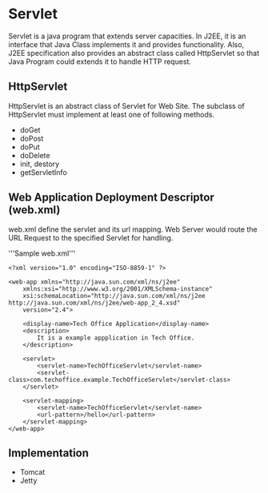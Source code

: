 # Servlet 

Servlet is a java program that extends server capacities. In J2EE, it is an interface that Java Class implements it and provides functionality. Also, J2EE specification also provides an abstract class called HttpServlet so that Java Program could extends it to handle HTTP request.

## HttpServlet
HttpServlet is an abstract class of Servlet for Web Site. The subclass of HttpServlet must implement at least one of following methods.
* doGet
* doPost
* doPut
* doDelete
* init, destory 
* getServletInfo

## Web Application Deployment Descriptor (web.xml)
web.xml define the servlet and its url mapping. Web Server would route the URL Request to the specified Servlet for handling.

'''Sample web.xml'''
```
<?xml version="1.0" encoding="ISO-8859-1" ?>

<web-app xmlns="http://java.sun.com/xml/ns/j2ee"
    xmlns:xsi="http://www.w3.org/2001/XMLSchema-instance"
    xsi:schemaLocation="http://java.sun.com/xml/ns/j2ee http://java.sun.com/xml/ns/j2ee/web-app_2_4.xsd"
    version="2.4">

    <display-name>Tech Office Application</display-name>
    <description>
        It is a example appplication in Tech Office.
    </description>

    <servlet>
        <servlet-name>TechOfficeServlet</servlet-name>
        <servlet-class>com.techoffice.example.TechOfficeServlet</servlet-class>
    </servlet>

    <servlet-mapping>
        <servlet-name>TechOfficeServlet</servlet-name>
        <url-pattern>/hello</url-pattern>
    </servlet-mapping>
</web-app>     
```

## Implementation
* Tomcat
* Jetty

